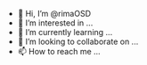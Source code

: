 - 👋 Hi, I’m @rimaOSD
- 👀 I’m interested in ...
- 🌱 I’m currently learning ...
- 💞️ I’m looking to collaborate on ...
- 📫 How to reach me ...

<!---
rimaOSD/rimaOSD is a ✨ special ✨ repository because its `README.md` (this file) appears on your GitHub profile.
You can click the Preview link to take a look at your changes.
--->
